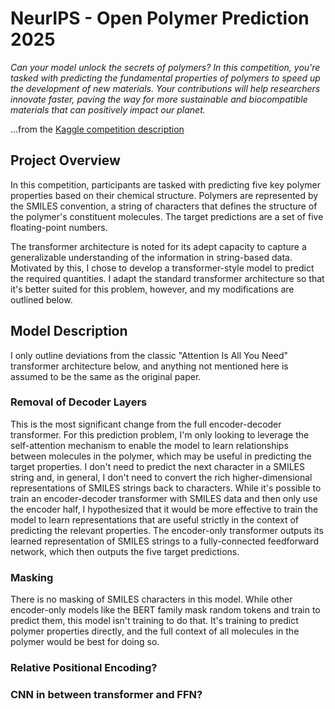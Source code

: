 # NeurIPS - Open Polymer Prediction 2025

*Can your model unlock the secrets of polymers? In this competition, you're tasked with predicting the fundamental properties of polymers to speed up the development of new materials. Your contributions will help researchers innovate faster, paving the way for more sustainable and biocompatible materials that can positively impact our planet.* 

...from the [Kaggle competition description](https://www.kaggle.com/competitions/neurips-open-polymer-prediction-2025/overview)

## Project Overview
In this competition, participants are tasked with predicting five key polymer properties based on their chemical structure.
Polymers are represented by the SMILES convention, a string of characters that defines the structure of the polymer's constituent molecules.
The target predictions are a set of five floating-point numbers.

The transformer architecture is noted for its adept capacity to capture a generalizable understanding of the information in string-based data.
Motivated by this, I chose to develop a transformer-style model to predict the required quantities.
I adapt the standard transformer architecture so that it's better suited for this problem, however, and my modifications are outlined below.

## Model Description
I only outline deviations from the classic "Attention Is All You Need" transformer architecture below, and anything not mentioned here is assumed to be the same as the original paper.

### Removal of Decoder Layers
This is the most significant change from the full encoder-decoder transformer.
For this prediction problem, I'm only looking to leverage the self-attention mechanism to enable the model to learn relationships between molecules in the polymer, which may be useful in predicting the target properties.
I don't need to predict the next character in a SMILES string and, in general, I don't need to convert the rich higher-dimensional representations of SMILES strings back to characters.
While it's possible to train an encoder-decoder transformer with SMILES data and then only use the encoder half, I hypothesized that it would be more effective to train the model to learn representations that are useful strictly in the context of predicting the relevant properties.
The encoder-only transformer outputs its learned representation of SMILES strings to a fully-connected feedforward network, which then outputs the five target predictions.

### Masking
There is no masking of SMILES characters in this model.
While other encoder-only models like the BERT family mask random tokens and train to predict them, this model isn't training to do that.
It's training to predict polymer properties directly, and the full context of all molecules in the polymer would be best for doing so.


### Relative Positional Encoding?

### CNN in between transformer and FFN?
